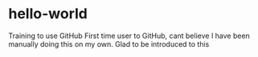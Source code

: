 # hello-world
Training to use GitHub
First time user to GitHub, cant believe I have been manually doing this on my own. Glad to be introduced to this

